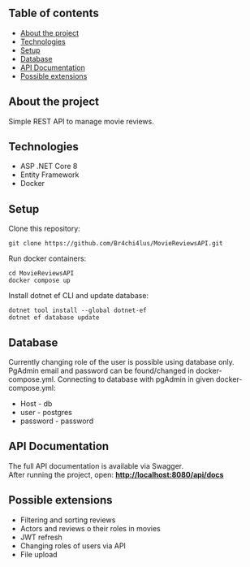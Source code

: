 ## Table of contents
* [About the project](#About-the-project)
* [Technologies](#Technologies)
* [Setup](#Setup)
* [Database](#Database)
* [API Documentation](#API-Documentation)
* [Possible extensions](#Possible-extensions)

## About the project
Simple REST API to manage movie reviews.
## Technologies
* ASP .NET Core 8
* Entity Framework
* Docker
## Setup
Clone this repository:
```
git clone https://github.com/Br4chi4lus/MovieReviewsAPI.git
```
Run docker containers:
```
cd MovieReviewsAPI
docker compose up
```
Install dotnet ef CLI and update database:
```
dotnet tool install --global dotnet-ef
dotnet ef database update
```
## Database
Currently changing role of the user is possible using database only. PgAdmin email and password can be found/changed in docker-compose.yml.
Connecting to database with pgAdmin in given docker-compose.yml:
* Host - db
* user - postgres
* password - password
## API Documentation
The full API documentation is available via Swagger.  
After running the project, open:
 **[http://localhost:8080/api/docs](http://localhost:8080/api/docs)**
## Possible extensions
* Filtering and sorting reviews
* Actors and reviews o their roles in movies
* JWT refresh
* Changing roles of users via API
* File upload
